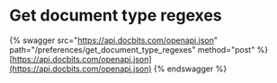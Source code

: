 # Get document type regexes

{% swagger src="https://api.docbits.com/openapi.json" path="/preferences/get_document_type_regexes" method="post" %}
[https://api.docbits.com/openapi.json](https://api.docbits.com/openapi.json)
{% endswagger %}
